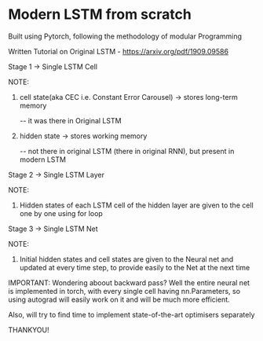 # Modern LSTM from scratch
Built using Pytorch, following the methodology of modular Programming

Written Tutorial on Original LSTM - https://arxiv.org/pdf/1909.09586

Stage 1 -> Single LSTM Cell 

NOTE:
1. cell state(aka CEC i.e. Constant Error Carousel) -> stores long-term memory
   
   -- it was there in Original LSTM
   
2. hidden state -> stores working memory

   -- not there in original LSTM (there in original RNN), but present in modern LSTM
   

Stage 2 -> Single LSTM Layer

NOTE:
1. Hidden states of each LSTM cell of the hidden layer are given to the cell one by one using for loop

Stage 3 -> Single LSTM Net

NOTE:
1. Initial hidden states and cell states are given to the Neural net and updated at every time step, to provide easily to the Net at the next time


IMPORTANT: Wondering aboout backward pass? Well the entire neural net is implemented in torch, with every single cell having nn.Parameters, so using autograd will easily work on it and will be much more efficient.

Also, will try to find time to implement state-of-the-art optimisers separately

THANKYOU!
